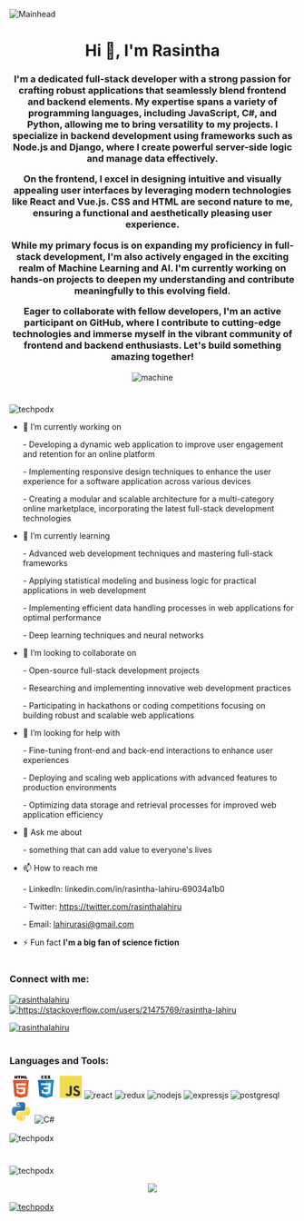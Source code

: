 ![Mainhead](https://imgur.com/ekeh3cF.gif)

<h1 align="center">Hi 👋, I'm Rasintha</h1>

<h3 align="center">I'm a dedicated full-stack developer with a strong passion for crafting robust applications that seamlessly blend frontend and backend elements. My expertise spans a variety of programming languages, including JavaScript, C#, and Python, allowing me to bring versatility to my projects. I specialize in backend development using frameworks such as Node.js and Django, where I create powerful server-side logic and manage data effectively.

On the frontend, I excel in designing intuitive and visually appealing user interfaces by leveraging modern technologies like React and Vue.js. CSS and HTML are second nature to me, ensuring a functional and aesthetically pleasing user experience.

While my primary focus is on expanding my proficiency in full-stack development, I'm also actively engaged in the exciting realm of Machine Learning and AI. I'm currently working on hands-on projects to deepen my understanding and contribute meaningfully to this evolving field.

Eager to collaborate with fellow developers, I'm an active participant on GitHub, where I contribute to cutting-edge technologies and immerse myself in the vibrant community of frontend and backend enthusiasts. Let's build something amazing together!</h3>
<p align="center"> <img src = https://imgur.com/71ufOzd.gif align = "center" width = "650" height = "320" alt = "machine">

#

<p align="left"> <img src="https://komarev.com/ghpvc/?username=techpodx&label=Profile%20views&color=0e75b6&style=flat" alt="techpodx" /> </p>


- 🔭 I’m currently working on 
      <p>- Developing a dynamic web application to improve user engagement and retention for an online platform</p>
      <p>- Implementing responsive design techniques to enhance the user experience for a software application across various devices</p>
      <p>- Creating a modular and scalable architecture for a multi-category online marketplace, incorporating the latest full-stack development technologies</p>

- 🌱 I’m currently learning 
      <p>- Advanced web development techniques and mastering full-stack frameworks</p>
      <p>- Applying statistical modeling and business logic for practical applications in web development</p>
      <p>- Implementing efficient data handling processes in web applications for optimal performance</p>
      <p>- Deep learning techniques and neural networks</p>

- 👯 I’m looking to collaborate on 
      <p>- Open-source full-stack development projects</p>
      <p>- Researching and implementing innovative web development practices</p>
      <p>- Participating in hackathons or coding competitions focusing on building robust and scalable web applications</p>

- 🤝 I’m looking for help with 
      <p>- Fine-tuning front-end and back-end interactions to enhance user experiences</p>
      <p>- Deploying and scaling web applications with advanced features to production environments</p>
      <p>- Optimizing data storage and retrieval processes for improved web application efficiency</p>

- 💬 Ask me about 
      <p>- something that can add value to everyone's lives</p>

- 📫 How to reach me 
      <p>- LinkedIn: linkedin.com/in/rasintha-lahiru-69034a1b0 </p>
      <p>- Twitter: https://twitter.com/rasinthalahiru</p>
      <p>- Email: lahirurasi@gmail.com</p>

- ⚡ Fun fact **I'm a big fan of science fiction**

#

<h3 align="left">Connect with me:</h3>

<p align="left"> <a href="https://twitter.com/rasinthalahiru" target="blank"><img align="center" src="https://raw.githubusercontent.com/rahuldkjain/github-profile-readme-generator/master/src/images/icons/Social/twitter.svg" alt="rasinthalahiru" height="30" width="40" /></a>
<a href="https://stackoverflow.com/users/https://stackoverflow.com/users/21475769/rasintha-lahiru" target="blank"><img align="center" src="https://raw.githubusercontent.com/rahuldkjain/github-profile-readme-generator/master/src/images/icons/Social/stack-overflow.svg" alt="https://stackoverflow.com/users/21475769/rasintha-lahiru" height="30" width="40" /></a>
</p>

<p align="left"> <a href="https://twitter.com/rasinthalahiru" target="blank"><img src="https://img.shields.io/twitter/follow/rasinthalahiru?logo=twitter&style=for-the-badge" alt="rasinthalahiru" /></a> </p>

#

<h3 align="left">Languages and Tools:</h3>
<p align="left"> 
      <img src="https://raw.githubusercontent.com/devicons/devicon/master/icons/html5/html5-original-wordmark.svg" alt="html5" width="40" height="40"/> 
      <img src="https://raw.githubusercontent.com/devicons/devicon/master/icons/css3/css3-original-wordmark.svg" alt="css3" width="40" height="40"/> 
      <img src="https://raw.githubusercontent.com/devicons/devicon/master/icons/javascript/javascript-original.svg" alt="javascript" width="40" height="40"/>
      <img src="https://github.com/TechPodx/Style-Repo/blob/fbb2323edea5d7fb97109aeebc56663750c9289c/Images/react.png" alt="react" width="40" height="40"/>
      <img src="https://github.com/TechPodx/Style-Repo/blob/fbb2323edea5d7fb97109aeebc56663750c9289c/Images/redux.png" alt="redux" width="40" height="40"/>
      <img src="https://github.com/TechPodx/Style-Repo/blob/fbb2323edea5d7fb97109aeebc56663750c9289c/Images/nodeJS.png" alt="nodejs" width="40" height="40"/>
      <img src="https://github.com/TechPodx/Style-Repo/blob/fbb2323edea5d7fb97109aeebc56663750c9289c/Images/expressJS.png" alt="expressjs" width="40" height="40"/>
      <img src="https://github.com/TechPodx/Style-Repo/blob/fbb2323edea5d7fb97109aeebc56663750c9289c/Images/postgresql.png" alt="postgresql" width="40" height="40"/>
      <img src="https://raw.githubusercontent.com/devicons/devicon/master/icons/python/python-original.svg" alt="python" width="40" height="40"/> 
      <img src="https://github.com/TechPodx/Style-Repo/blob/0845876a25015d08e3c685c54524846ed4867c93/C%23.png" alt="C#" width="40" height="40"/>
</p>

<p><img align="center" src="https://github-readme-stats.vercel.app/api/top-langs?username=techpodx&show_icons=true&locale=en&layout=compact" alt="techpodx" /></p>

#
<p><img align="center" src="https://github-readme-streak-stats.herokuapp.com/?user=techpodx&" alt="techpodx" /></p>

<p align="center">
      <a href="https://git.io/streak-stats"><img src="https://streak-stats.demolab.com?user=DenverCoder1"/></a>
</p>



<p align="left"> <a href="https://github.com/ryo-ma/github-profile-trophy"><img src="https://github-profile-trophy.vercel.app/?username=techpodx" alt="techpodx" /></a> </p>
